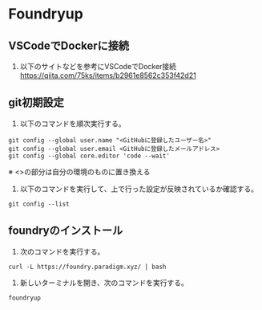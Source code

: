# Foundryup

## VSCodeでDockerに接続
1. 以下のサイトなどを参考にVSCodeでDocker接続
https://qiita.com/75ks/items/b2961e8562c353f42d21

## git初期設定
1. 以下のコマンドを順次実行する。
```
git config --global user.name "<GitHubに登録したユーザー名>"
git config --global user.email <GitHubに登録したメールアドレス>
git config --global core.editor 'code --wait'
```
※ <>の部分は自分の環境のものに置き換える

1. 以下のコマンドを実行して、上で行った設定が反映されているか確認する。
```
git config --list
```

## foundryのインストール
1. 次のコマンドを実行する。
```
curl -L https://foundry.paradigm.xyz/ | bash
```

1. 新しいターミナルを開き、次のコマンドを実行する。
```
foundryup
```
